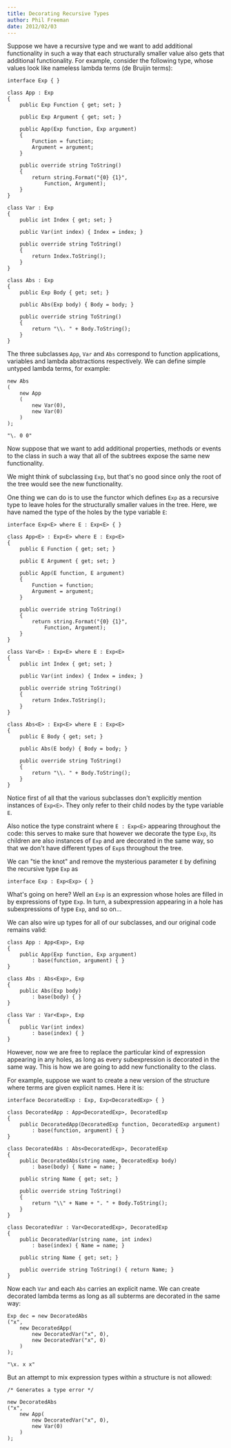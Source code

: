```yaml
---
title: Decorating Recursive Types
author: Phil Freeman
date: 2012/02/03
---
```


Suppose we have a recursive type and we want to add additional functionality in such a way that each structurally smaller value also gets that additional functionality. For example, consider the following type, whose values look like nameless lambda terms (de Bruijin terms):

    interface Exp { }

    class App : Exp
    {
        public Exp Function { get; set; }

        public Exp Argument { get; set; }

        public App(Exp function, Exp argument)
        {
            Function = function;
            Argument = argument;
        }

        public override string ToString()
        {
            return string.Format("{0} {1}",
                Function, Argument);
        }
    }

    class Var : Exp
    {
        public int Index { get; set; }

        public Var(int index) { Index = index; }

        public override string ToString()
        {
            return Index.ToString();
        }
    }

    class Abs : Exp
    {
        public Exp Body { get; set; }

        public Abs(Exp body) { Body = body; }

        public override string ToString()
        {
            return "\\. " + Body.ToString();
        }
    }

The three subclasses `App`, `Var` and `Abs` correspond to function applications, variables and lambda abstractions respectively. We can define simple untyped lambda terms, for example:

    new Abs
    (
        new App
        (
            new Var(0),
            new Var(0)
        )
    );

    "\. 0 0"

Now suppose that we want to add additional properties, methods or events to the class in such a way that all of the subtrees expose the same new functionality.

We might think of subclassing `Exp`, but that\'s no good since only the root of the tree would see the new functionality.

One thing we can do is to use the functor which defines `Exp` as a recursive type to leave holes for the structurally smaller values in the tree. Here, we have named the type of the holes by the type variable `E`:

    interface Exp<E> where E : Exp<E> { }

    class App<E> : Exp<E> where E : Exp<E>
    {
        public E Function { get; set; }

        public E Argument { get; set; }

        public App(E function, E argument)
        {
            Function = function;
            Argument = argument;
        }

        public override string ToString()
        {
            return string.Format("{0} {1}",
                Function, Argument);
        }
    }

    class Var<E> : Exp<E> where E : Exp<E>
    {
        public int Index { get; set; }

        public Var(int index) { Index = index; }

        public override string ToString()
        {
            return Index.ToString();
        }
    }

    class Abs<E> : Exp<E> where E : Exp<E>
    {
        public E Body { get; set; }

        public Abs(E body) { Body = body; }

        public override string ToString()
        {
            return "\\. " + Body.ToString();
        }
    }

Notice first of all that the various subclasses don\'t explicitly mention instances of `Exp<E>`. They only refer to their child nodes by the type variable `E`.

Also notice the type constraint where `E : Exp<E>` appearing throughout the code: this serves to make sure that however we decorate the type `Exp`,  its children are also instances of `Exp` and are decorated in the same way, so that we don\'t have different types of `Exp`s throughout the tree.

We can "tie the knot" and remove the mysterious parameter `E` by defining the recursive type `Exp` as

    interface Exp : Exp<Exp> { }

What\'s going on here? Well an `Exp` is an expression whose holes are filled in by expressions of type `Exp`. In turn, a subexpression appearing in a hole has subexpressions of type `Exp`, and so on...

We can also wire up types for all of our subclasses, and our original code remains valid:

    class App : App<Exp>, Exp
    {
        public App(Exp function, Exp argument)
            : base(function, argument) { }
    }

    class Abs : Abs<Exp>, Exp
    {
        public Abs(Exp body)
            : base(body) { }
    }

    class Var : Var<Exp>, Exp
    {
        public Var(int index)
            : base(index) { }
    }

However, now we are free to replace the particular kind of expression appearing in any holes, as long as every subexpression is decorated in the same way. This is how we are going to add new functionality to the class.

For example, suppose we want to create a new version of the structure where terms are given explicit names. Here it is:

    interface DecoratedExp : Exp, Exp<DecoratedExp> { }

    class DecoratedApp : App<DecoratedExp>, DecoratedExp
    {
        public DecoratedApp(DecoratedExp function, DecoratedExp argument)
            : base(function, argument) { }
    }

    class DecoratedAbs : Abs<DecoratedExp>, DecoratedExp
    {
        public DecoratedAbs(string name, DecoratedExp body)
            : base(body) { Name = name; }

        public string Name { get; set; }

        public override string ToString()
        {
            return "\\" + Name + ". " + Body.ToString();
        }
    }

    class DecoratedVar : Var<DecoratedExp>, DecoratedExp
    {
        public DecoratedVar(string name, int index)
            : base(index) { Name = name; }

        public string Name { get; set; }

        public override string ToString() { return Name; }
    }

Now each `Var` and each `Abs` carries an explicit name. We can create decorated lambda terms as long as all subterms are decorated in the same way:

    Exp dec = new DecoratedAbs
    ("x",
        new DecoratedApp(
            new DecoratedVar("x", 0),
            new DecoratedVar("x", 0)
        )
    );

    "\x. x x"

But an attempt to mix expression types within a structure is not allowed:

    /* Generates a type error */

    new DecoratedAbs
    ("x",
        new App(
            new DecoratedVar("x", 0),
            new Var(0)
        )
    );
